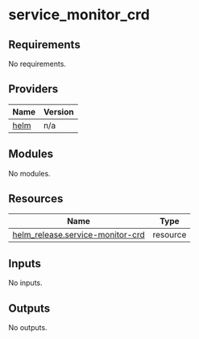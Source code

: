 # service_monitor_crd

<!-- BEGINNING OF PRE-COMMIT-TERRAFORM DOCS HOOK -->
## Requirements

No requirements.

## Providers

| Name | Version |
|------|---------|
| <a name="provider_helm"></a> [helm](#provider\_helm) | n/a |

## Modules

No modules.

## Resources

| Name | Type |
|------|------|
| [helm_release.service-monitor-crd](https://registry.terraform.io/providers/hashicorp/helm/latest/docs/resources/release) | resource |

## Inputs

No inputs.

## Outputs

No outputs.
<!-- END OF PRE-COMMIT-TERRAFORM DOCS HOOK -->
